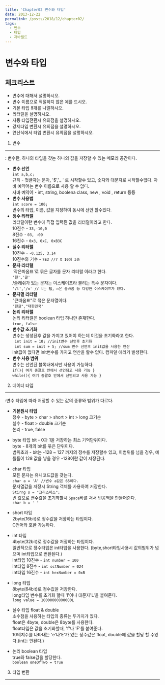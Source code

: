 ```yaml
---
title: 'Chapter02 변수와 타입'
date: 2013-12-22
permalink: /posts/2018/12/chapter02/
tags:
  - 변수
  - 타입
  - 자바필드
---
```



변수와 타입
======

체크리스트 
------
* 변수에 대해서 설명하시오.
* 변수 이름으로 적절하지 않은 예를 드시오.
* 기본 타입 8개를 나열하시오.
* 리터럴을 설명하시오.
* 자동 타입전환시 유의점을 설명하시오.
* 강제타입 변환시 유의점을 설명하시오.
* 연산식에서 타입 변환시 유의점을 설명하시오.


1. 변수 
------
: 변수란, 하나의 타입을 갖는 하나의 값을 저장할 수 있는 메모리 공간이다.<br>

- **변수 선언**<br>
 `int a,b,c;`<br>
 규칙 - 첫글자는 문자, '$','_ ' 로 시작할수 있고, 숫자와 대문자로 시작할수없다. 자바 예약어는 변수 이름으로 사용 할 수 없다.<br>
 자바 예약어 - int, string, boolena class, new , void , return 등등<br>
- **변수 사용법**<br>
`int score = 100;`<br>
변수의 타입, 이름, 값을 지정하여 동시에 선언 할수있다.<br>
- **정수 리터럴**<br>
리터럴이란 변수에 직접 입력된 값을 리터럴이라고 한다.<br>
10진수 - `33,-10,0` <br>
8진수 - `03, -09` <br>
16진수 - `0x3, 0xC, 0xB3C`<br> 
- **실수 리터럴**<br>
10진수 - `-0.125, 3.14`<br>
10진수와 기수 - `7E3 //7 X 10에 3승`<br>
- **문자 리터럴**<br>
'작은따옴표'로 묶은 글자를 문자 리터럴 이라고 한다.<br>
 `'한','글'`<br>
 /슬래쉬가 있는 문자는 이스케이프라 불리는 특수 문자이다.<br>
 `'/t','/n' // t는 탭, n은 줄바꿈 등 다양한 이스케이프가 있다.`<br>
- **문자열 리터럴**<br>
 "큰따옴표"로 묶은 문자열이다. <br>
 `"한글","대한민국"`<br>
- **논리 리터럴**<br>
논리 리터럴은 boolean 타입 하나만 존재한다.<br>
  `true, false`<br>
- **변수값 초기화**<br>
변수는 생성된후 값을 가지고 있어야 하는데 이것을 초기화라고 한다. <br>
` int init = 10; //init변수 선언후 초기화`<br>
` int sum = init + 5; //sum 변수 선언후 init값을 사용한 연산`<br>
 init값이 없다면 init변수를 가지고 연산을 할수 없다. 컴파일 에러가 발생한다.<br>
- **변수 사용 범위**<br>
변수는 선언된 블록내에서만 사용이 가능하다.<br>
`if(){ 여기 중괄호 안에서 선언되고 사용 가능 }`<br>
`while(){ 여기 중괄호 안에서 선언되고 사용 가능 }`<br>

2. 데이터 타입 
------
:변수 타입에 따라 저장할 수 있는 값의 종류와 범위가 다르다. <br>

- **기본원시 타입**<br>
정수 - byte > char > short > int > long 크기순<br>
실수 - float > double 크기순<br>
논리 - true, false <br>

- byte 타입
bit - 0과 1을 저장하는 최소 기억단위이다.<br>
byte - 8개의 bit를 묶은 단위이다.<br>
범위초과 - bit는 -128 ~ 127 까지의 정수를 저장할수 있고, 이범위를 넘을 경우, 예를들어 128 값을 넣을 경우 -128이란 값이 저장된다.<br>

- char 타입<br> 
모든 문자는 유니코드값을 갖는다. <br>
`char a = 'A' //변수 a값은 65이다.` <br>
문자열값을 저장시 String 객체를 사용하여 저장한다.<br> `Stirng s = "크리스마스";`<br>
빈 값으로 변수값을 초기화할시 `Space`바를 쳐서 빈공백을 만들어준다.<br> `char b = ' '`<br>

- short 타입<br>
2byte(16bit)로 정수값을 저장하는 타입이다.<br>
C언어와 호환 가능하다.<br>

- int 타입<br>
4byte(32bit)로 정수값을 저장하는 타입이다.<br>
일반적으로 정수타입은 int타입을 사용한다. (byte,short타입사용시 값의범위가 넘으며 int타입으로 변환된다.)<br>
int타입 10진수 - `int number = 100`<br>
int타입 8진수 - `int octNumber = 024`<br>
int타입 16진수 - `int hexNumber = 0xB`<br>

- long 타입<br>
8byte(64bit)로 정수값을 저장한다.<br>
long타입 변수를 초기화 할때 'l'이나 대문자'L'을 붙여준다. <br>
`long value = 10000000000000L`<br>

- 실수 타입 float & double<br>
소수점을 사용하는 타입의 종류는 두가지가 있다.<br>
float은 4byte, double은 8byte를 사용한다. <br>
float타입은 값을 초기화할때, 'f'나 'F'를 붙여준다. <br>
10의지수를 나타내는 'e'나'E'가 있는 정수값은 float, double에 값을 할당 할 수있다.(int는 안된다.)<br>

- 논리 boolean 타입 <br>
true와 false값을 할당한다.<br>
`boolean oneOfTwo = true`<br>

3. 타입 변환
------



